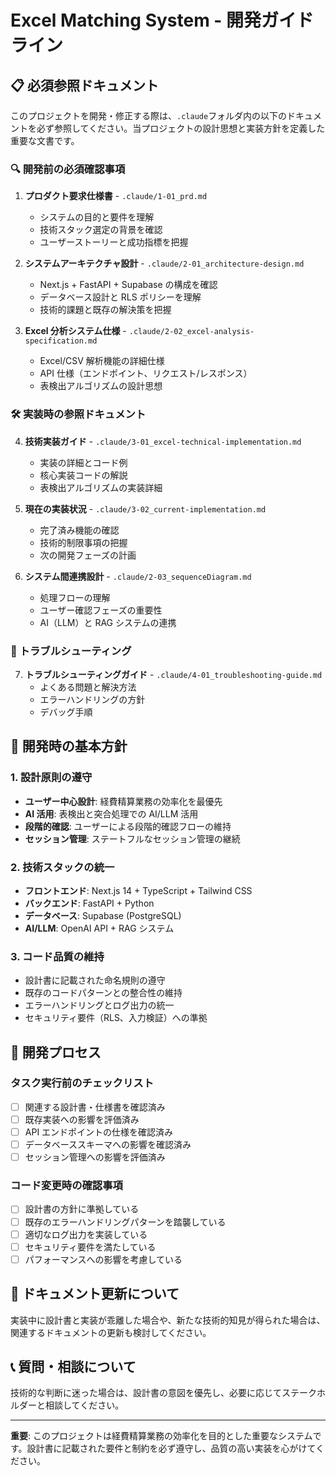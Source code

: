 # Excel Matching System - 開発ガイドライン

## 📋 必須参照ドキュメント

このプロジェクトを開発・修正する際は、`.claude`フォルダ内の以下のドキュメントを必ず参照してください。当プロジェクトの設計思想と実装方針を定義した重要な文書です。

### 🔍 開発前の必須確認事項

1. **プロダクト要求仕様書** - `.claude/1-01_prd.md`

   - システムの目的と要件を理解
   - 技術スタック選定の背景を確認
   - ユーザーストーリーと成功指標を把握

2. **システムアーキテクチャ設計** - `.claude/2-01_architecture-design.md`

   - Next.js + FastAPI + Supabase の構成を確認
   - データベース設計と RLS ポリシーを理解
   - 技術的課題と既存の解決策を把握

3. **Excel 分析システム仕様** - `.claude/2-02_excel-analysis-specification.md`
   - Excel/CSV 解析機能の詳細仕様
   - API 仕様（エンドポイント、リクエスト/レスポンス）
   - 表検出アルゴリズムの設計思想

### 🛠️ 実装時の参照ドキュメント

4. **技術実装ガイド** - `.claude/3-01_excel-technical-implementation.md`

   - 実装の詳細とコード例
   - 核心実装コードの解説
   - 表検出アルゴリズムの実装詳細

5. **現在の実装状況** - `.claude/3-02_current-implementation.md`

   - 完了済み機能の確認
   - 技術的制限事項の把握
   - 次の開発フェーズの計画

6. **システム間連携設計** - `.claude/2-03_sequenceDiagram.md`
   - 処理フローの理解
   - ユーザー確認フェーズの重要性
   - AI（LLM）と RAG システムの連携

### 🚨 トラブルシューティング

7. **トラブルシューティングガイド** - `.claude/4-01_troubleshooting-guide.md`
   - よくある問題と解決方法
   - エラーハンドリングの方針
   - デバッグ手順

## 🎯 開発時の基本方針

### 1. 設計原則の遵守

- **ユーザー中心設計**: 経費精算業務の効率化を最優先
- **AI 活用**: 表検出と突合処理での AI/LLM 活用
- **段階的確認**: ユーザーによる段階的確認フローの維持
- **セッション管理**: ステートフルなセッション管理の継続

### 2. 技術スタックの統一

- **フロントエンド**: Next.js 14 + TypeScript + Tailwind CSS
- **バックエンド**: FastAPI + Python
- **データベース**: Supabase (PostgreSQL)
- **AI/LLM**: OpenAI API + RAG システム

### 3. コード品質の維持

- 設計書に記載された命名規則の遵守
- 既存のコードパターンとの整合性の維持
- エラーハンドリングとログ出力の統一
- セキュリティ要件（RLS、入力検証）への準拠

## 📝 開発プロセス

### タスク実行前のチェックリスト

- [ ] 関連する設計書・仕様書を確認済み
- [ ] 既存実装への影響を評価済み
- [ ] API エンドポイントの仕様を確認済み
- [ ] データベーススキーマへの影響を確認済み
- [ ] セッション管理への影響を評価済み

### コード変更時の確認事項

- [ ] 設計書の方針に準拠している
- [ ] 既存のエラーハンドリングパターンを踏襲している
- [ ] 適切なログ出力を実装している
- [ ] セキュリティ要件を満たしている
- [ ] パフォーマンスへの影響を考慮している

## 🔄 ドキュメント更新について

実装中に設計書と実装が乖離した場合や、新たな技術的知見が得られた場合は、関連するドキュメントの更新も検討してください。

## 📞 質問・相談について

技術的な判断に迷った場合は、設計書の意図を優先し、必要に応じてステークホルダーと相談してください。

---

**重要**: このプロジェクトは経費精算業務の効率化を目的とした重要なシステムです。設計書に記載された要件と制約を必ず遵守し、品質の高い実装を心がけてください。
